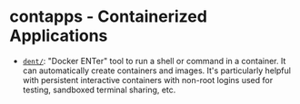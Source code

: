 contapps - Containerized Applications
=====================================

* [`dent/`]: "Docker ENTer" tool to run a shell or command in a
  container. It can automatically create containers and images. It's
  particularly helpful with persistent interactive containers with
  non-root logins used for testing, sandboxed terminal sharing, etc.



<!-------------------------------------------------------------------->
[`dent/`]: dent/


